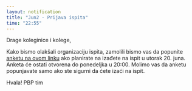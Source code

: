 ```yaml
---
layout: notification
title: "Jun2 - Prijava ispita"
time: "22:55"
---
```


Drage koleginice i kolege,

Kako bismo olakšali organizaciju ispita, zamolili bismo vas da popunite [anketu na ovom linku](https://forms.gle/PDG3nAkFChPWsPnX9) ako planirate na izađete na ispit u utorak 20. juna. Anketa će ostati otvorena do ponedeljka u 20:00. Molimo vas da anketu popunjavate samo ako ste sigurni da ćete izaći na ispit.

Hvala!
PBP tim
